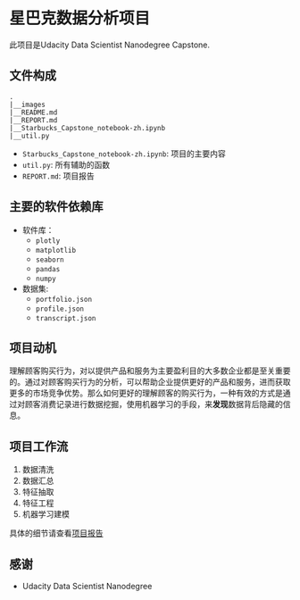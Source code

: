 # 星巴克数据分析项目

此项目是Udacity Data Scientist Nanodegree Capstone.

## 文件构成

```
.
|__images
|__README.md
|__REPORT.md
|__Starbucks_Capstone_notebook-zh.ipynb
|__util.py

```
* `Starbucks_Capstone_notebook-zh.ipynb`: 项目的主要内容
* `util.py`: 所有辅助的函数
* `REPORT.md`: 项目报告


## 主要的软件依赖库

* 软件库： 
    * `plotly`
    * `matplotlib`
    * `seaborn`
    * `pandas`
    * `numpy`
* 数据集:
    * `portfolio.json`
    * `profile.json`
    * `transcript.json`


## 项目动机
理解顾客购买行为，对以提供产品和服务为主要盈利目的大多数企业都是至关重要的。通过对顾客购买行为的分析，可以帮助企业提供更好的产品和服务，进而获取更多的市场竞争优势。那么如何更好的理解顾客的购买行为，一种有效的方式是通过对顾客消费记录进行数据挖掘，使用机器学习的手段，来**发现**数据背后隐藏的信息。



## 项目工作流
1. 数据清洗
2. 数据汇总
3. 特征抽取
4. 特征工程
5. 机器学习建模

具体的细节请查看[项目报告](./REPORT.md)

## 感谢

* Udacity Data Scientist Nanodegree
